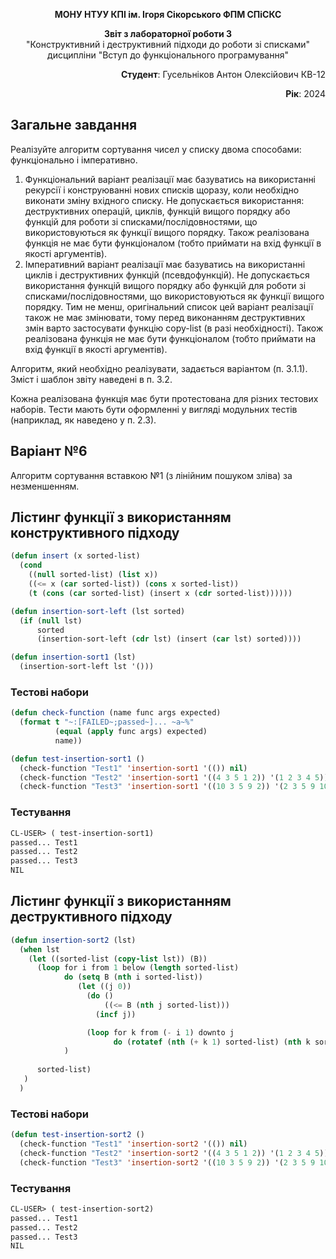 <p align="center"><b>МОНУ НТУУ КПІ ім. Ігоря Сікорського ФПМ СПіСКС</b></p>
<p align="center">
<b>Звіт з лабораторної роботи 3</b><br/>
"Конструктивний і деструктивний підходи до роботи зі списками"<br/>
дисципліни "Вступ до функціонального програмування"
</p>
<p align="right"><b>Студент</b>: Гусельніков Антон Олексійович КВ-12</p>
<p align="right"><b>Рік</b>: 2024</p>

## Загальне завдання
Реалізуйте алгоритм сортування чисел у списку двома способами: функціонально і
імперативно.
1. Функціональний варіант реалізації має базуватись на використанні рекурсії і
конструюванні нових списків щоразу, коли необхідно виконати зміну вхідного
списку. Не допускається використання: деструктивних операцій, циклів, функцій
вищого порядку або функцій для роботи зі списками/послідовностями, що
використовуються як функції вищого порядку. Також реалізована функція не має
бути функціоналом (тобто приймати на вхід функції в якості аргументів).
2. Імперативний варіант реалізації має базуватись на використанні циклів і
деструктивних функцій (псевдофункцій). Не допускається використання функцій
вищого порядку або функцій для роботи зі списками/послідовностями, що
використовуються як функції вищого порядку. Тим не менш, оригінальний список
цей варіант реалізації також не має змінювати, тому перед виконанням
деструктивних змін варто застосувати функцію copy-list (в разі необхідності).
Також реалізована функція не має бути функціоналом (тобто приймати на вхід
функції в якості аргументів).

Алгоритм, який необхідно реалізувати, задається варіантом (п. 3.1.1). Зміст і шаблон
звіту наведені в п. 3.2.

Кожна реалізована функція має бути протестована для різних тестових наборів. Тести
мають бути оформленні у вигляді модульних тестів (наприклад, як наведено у п. 2.3).
## Варіант №6
Алгоритм сортування вставкою №1 (з лінійним пошуком зліва) за незменшенням.
## Лістинг функції з використанням конструктивного підходу
```lisp
(defun insert (x sorted-list)
  (cond
    ((null sorted-list) (list x))
    ((<= x (car sorted-list)) (cons x sorted-list))
    (t (cons (car sorted-list) (insert x (cdr sorted-list))))))

(defun insertion-sort-left (lst sorted)
  (if (null lst)
      sorted
      (insertion-sort-left (cdr lst) (insert (car lst) sorted))))

(defun insertion-sort1 (lst)
  (insertion-sort-left lst '()))
```
### Тестові набори
```lisp
(defun check-function (name func args expected)
  (format t "~:[FAILED~;passed~]... ~a~%"
          (equal (apply func args) expected)
          name))

(defun test-insertion-sort1 ()
  (check-function "Test1" 'insertion-sort1 '(()) nil)
  (check-function "Test2" 'insertion-sort1 '((4 3 5 1 2)) '(1 2 3 4 5))
  (check-function "Test3" 'insertion-sort1 '((10 3 5 9 2)) '(2 3 5 9 10)))

```
### Тестування
```lisp
CL-USER> ( test-insertion-sort1)
passed... Test1
passed... Test2
passed... Test3
NIL
```
## Лістинг функції з використанням деструктивного підходу
```lisp
(defun insertion-sort2 (lst)
  (when lst
    (let ((sorted-list (copy-list lst)) (B))
      (loop for i from 1 below (length sorted-list)
            do (setq B (nth i sorted-list))
               (let ((j 0))
                 (do ()
                     ((<= B (nth j sorted-list)))
                   (incf j))

                 (loop for k from (- i 1) downto j
                       do (rotatef (nth (+ k 1) sorted-list) (nth k sorted-list))))
            )
      
      sorted-list)
   )
  )
```
### Тестові набори
```lisp
(defun test-insertion-sort2 ()
  (check-function "Test1" 'insertion-sort2 '(()) nil)
  (check-function "Test2" 'insertion-sort2 '((4 3 5 1 2)) '(1 2 3 4 5))
  (check-function "Test3" 'insertion-sort2 '((10 3 5 9 2)) '(2 3 5 9 10)))
```
### Тестування
```lisp
CL-USER> ( test-insertion-sort2)
passed... Test1
passed... Test2
passed... Test3
NIL
